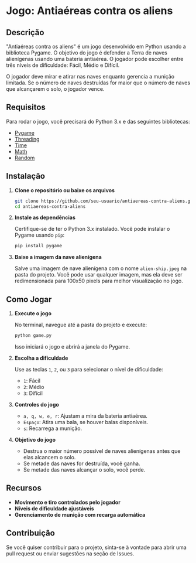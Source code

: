 
# Jogo: Antiaéreas contra os aliens

## Descrição

"Antiaéreas contra os aliens" é um jogo desenvolvido em Python usando a biblioteca Pygame. O objetivo do jogo é defender a Terra de naves alienígenas usando uma bateria antiaérea. O jogador pode escolher entre três níveis de dificuldade: Fácil, Médio e Difícil. 

O jogador deve mirar e atirar nas naves enquanto gerencia a munição limitada. Se o número de naves destruídas for maior que o número de naves que alcançarem o solo, o jogador vence.

## Requisitos

Para rodar o jogo, você precisará do Python 3.x e das seguintes bibliotecas:

- [Pygame](https://www.pygame.org/)
- [Threading](https://docs.python.org/3/library/threading.html)
- [Time](https://docs.python.org/3/library/time.html)
- [Math](https://docs.python.org/3/library/math.html)
- [Random](https://docs.python.org/3/library/random.html)

## Instalação

1. **Clone o repositório ou baixe os arquivos**

   ```bash
   git clone https://github.com/seu-usuario/antiaereas-contra-aliens.git
   cd antiaereas-contra-aliens
   ```

2. **Instale as dependências**

   Certifique-se de ter o Python 3.x instalado. Você pode instalar o Pygame usando `pip`:

   ```bash
   pip install pygame
   ```

3. **Baixe a imagem da nave alienígena**

   Salve uma imagem de nave alienígena com o nome `alien-ship.jpeg` na pasta do projeto. Você pode usar qualquer imagem, mas ela deve ser redimensionada para 100x50 pixels para melhor visualização no jogo.

## Como Jogar

1. **Execute o jogo**

   No terminal, navegue até a pasta do projeto e execute:

   ```bash
   python game.py
   ```

   Isso iniciará o jogo e abrirá a janela do Pygame.

2. **Escolha a dificuldade**

   Use as teclas `1`, `2`, ou `3` para selecionar o nível de dificuldade:
   - `1`: Fácil
   - `2`: Médio
   - `3`: Difícil

3. **Controles do jogo**

   - `a, q, w, e, r`: Ajustam a mira da bateria antiaérea.
   - `Espaço`: Atira uma bala, se houver balas disponíveis.
   - `s`: Recarrega a munição.

4. **Objetivo do jogo**

   - Destrua o maior número possível de naves alienígenas antes que elas alcancem o solo.
   - Se metade das naves for destruída, você ganha.
   - Se metade das naves alcançar o solo, você perde.

## Recursos

- **Movimento e tiro controlados pelo jogador**
- **Níveis de dificuldade ajustáveis**
- **Gerenciamento de munição com recarga automática**

## Contribuição

Se você quiser contribuir para o projeto, sinta-se à vontade para abrir uma pull request ou enviar sugestões na seção de Issues.

